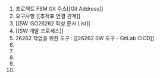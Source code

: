 1. 프로젝트 FSM Git 주소[[Git Address]]
2. 요구사항 [[추적표 연결 관계]]
3. [[SW ISO26262 작성 문서 List]]
4. [[SW 개발 프로세스]]
5. 26262 작업을 위한 도구 : [[26262 SW 도구 - GitLab CICD]]
6. 
7. 
8. 
9. 
10. 
